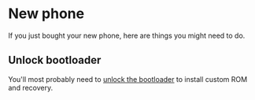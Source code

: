 # New phone

If you just bought your new phone, here are things you might need to do.

## Unlock bootloader

You'll most probably need to
[unlock the bootloader](https://4pda.to/forum/index.php?showtopic=721838&st=14360#entry63359408)
to install custom ROM and recovery.
